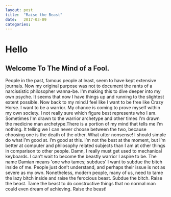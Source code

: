 ```yaml
---
layout: post
title:  "Raise the Beast"
date:   2017-03-09
categories: 
---
```

# Hello
## Welcome To The Mind of a Fool.

People in the past, famous people at least, seem to have kept extensive journals. Now my original purpose was not to document the rants of a narcissistic philosopher wanna-be. I'm making this to dive deeper into my own psyche. It seems that now I have things up and running to the slightest extent possible. Now back to my mind.I feel like I want to be free like Crazy Horse. I want to be a warrior. My chance is coming to prove myself within my own society. I not really sure which figure best represents who I am. Sometimes I'm drawn to the warrior archetype and other times I'm drawn the medicine man archetype.There is a portion of my mind that tells me I’m nothing. It telling we I can never choose between the two, because choosing one is the death of the other. What utter nonsense! I should simple do what I’m good at. I’m good at this. I’m not the best at the moment, but I’m better at computer and philosophy related subjects than I am at other things in comparison to other people. Damn, I really must get used to mechanical keyboards. I can’t wait to become the beastly warrior I aspire to be. The name Damian means 'one who tames; subdues' I want to subdue the bitch inside of me. People just don’t understand, and perhaps their issue is not as severe as my own. Nonetheless, modern people, many of us, need to tame the lazy bitch inside and raise the ferocious beast. Subdue the bitch. Raise the beast. Tame the beast to do constructive things that no normal man could even dream of achieving. Raise the beast!



